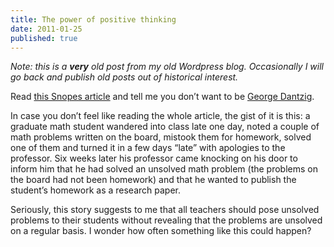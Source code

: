 ```yaml
---
title: The power of positive thinking
date: 2011-01-25
published: true
---
```


_Note: this is a **very** old post from my old Wordpress blog. Occasionally I
will go back and publish old posts out of historical interest._

Read [this Snopes article](https://www.snopes.com/fact-check/the-unsolvable-math-problem/) and tell me you don’t want to be [George Dantzig](https://en.wikipedia.org/wiki/George_Dantzig).

In case you don’t feel like reading the whole article, the gist of it is this: a graduate math student wandered into class late one day, noted a couple of math problems written on the board, mistook them for homework, solved one of them and turned it in a few days “late” with apologies to the professor. Six weeks later his professor came knocking on his door to inform him that he had solved an unsolved math problem (the problems on the board had not been homework) and that he wanted to publish the student’s homework as a research paper.

Seriously, this story suggests to me that all teachers should pose unsolved problems to their students without revealing that the problems are unsolved on a regular basis. I wonder how often something like this could happen?
